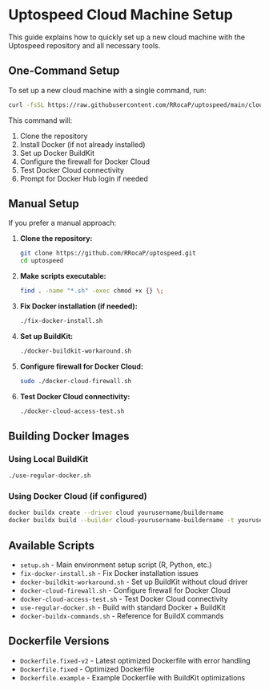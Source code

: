# Uptospeed Cloud Machine Setup

This guide explains how to quickly set up a new cloud machine with the Uptospeed repository and all necessary tools.

## One-Command Setup

To set up a new cloud machine with a single command, run:

```bash
curl -fsSL https://raw.githubusercontent.com/RRocaP/uptospeed/main/cloud-machine-setup.sh | bash
```

This command will:
1. Clone the repository
2. Install Docker (if not already installed)
3. Set up Docker BuildKit
4. Configure the firewall for Docker Cloud
5. Test Docker Cloud connectivity
6. Prompt for Docker Hub login if needed

## Manual Setup

If you prefer a manual approach:

1. **Clone the repository:**
   ```bash
   git clone https://github.com/RRocaP/uptospeed.git
   cd uptospeed
   ```

2. **Make scripts executable:**
   ```bash
   find . -name "*.sh" -exec chmod +x {} \;
   ```

3. **Fix Docker installation (if needed):**
   ```bash
   ./fix-docker-install.sh
   ```

4. **Set up BuildKit:**
   ```bash
   ./docker-buildkit-workaround.sh
   ```

5. **Configure firewall for Docker Cloud:**
   ```bash
   sudo ./docker-cloud-firewall.sh
   ```

6. **Test Docker Cloud connectivity:**
   ```bash
   ./docker-cloud-access-test.sh
   ```

## Building Docker Images

### Using Local BuildKit

```bash
./use-regular-docker.sh
```

### Using Docker Cloud (if configured)

```bash
docker buildx create --driver cloud yourusername/buildername
docker buildx build --builder cloud-yourusername-buildername -t yourusername/tcga:latest .
```

## Available Scripts

- `setup.sh` - Main environment setup script (R, Python, etc.)
- `fix-docker-install.sh` - Fix Docker installation issues
- `docker-buildkit-workaround.sh` - Set up BuildKit without cloud driver
- `docker-cloud-firewall.sh` - Configure firewall for Docker Cloud
- `docker-cloud-access-test.sh` - Test Docker Cloud connectivity
- `use-regular-docker.sh` - Build with standard Docker + BuildKit
- `docker-buildx-commands.sh` - Reference for BuildX commands

## Dockerfile Versions

- `Dockerfile.fixed-v2` - Latest optimized Dockerfile with error handling
- `Dockerfile.fixed` - Optimized Dockerfile
- `Dockerfile.example` - Example Dockerfile with BuildKit optimizations
